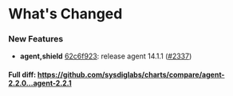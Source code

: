 # What's Changed

### New Features
- **agent,shield** [62c6f923](https://github.com/sysdiglabs/charts/commit/62c6f923ba84c97589b9ea85686ccf41a4043940): release agent 14.1.1 ([#2337](https://github.com/sysdiglabs/charts/issues/2337))
#### Full diff: https://github.com/sysdiglabs/charts/compare/agent-2.2.0...agent-2.2.1
